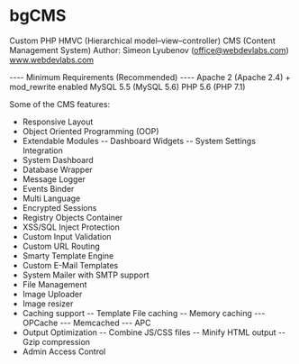 # bgCMS
Custom PHP HMVC (Hierarchical model–view–controller) CMS (Content Management System)
Author: Simeon Lyubenov (office@webdevlabs.com) 
www.webdevlabs.com


---- Minimum Requirements (Recommended) ----
Apache 2 (Apache 2.4) + mod_rewrite enabled
MySQL 5.5 (MySQL 5.6)
PHP 5.6 (PHP 7.1)

Some of the CMS features:
- Responsive Layout
- Object Oriented Programming (OOP)
- Extendable Modules
-- Dashboard Widgets
-- System Settings Integration 
- System Dashboard
- Database Wrapper
- Message Logger
- Events Binder
- Multi Language
- Encrypted Sessions
- Registry Objects Container
- XSS/SQL Inject Protection
- Custom Input Validation
- Custom URL Routing
- Smarty Template Engine
- Custom E-Mail Templates
- System Mailer with SMTP support
- File Management
- Image Uploader
- Image resizer
- Caching support
-- Template File caching
-- Memory caching
--- OPCache
--- Memcached
--- APC
- Output Optimization
-- Combine JS/CSS files
-- Minify HTML output
-- Gzip compression
- Admin Access Control

